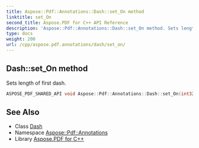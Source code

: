 ```yaml
---
title: Aspose::Pdf::Annotations::Dash::set_On method
linktitle: set_On
second_title: Aspose.PDF for C++ API Reference
description: 'Aspose::Pdf::Annotations::Dash::set_On method. Sets length of first dash in C++.'
type: docs
weight: 200
url: /cpp/aspose.pdf.annotations/dash/set_on/
---
```

## Dash::set_On method


Sets length of first dash.

```cpp
ASPOSE_PDF_SHARED_API void Aspose::Pdf::Annotations::Dash::set_On(int32_t value)
```

## See Also

* Class [Dash](../)
* Namespace [Aspose::Pdf::Annotations](../../)
* Library [Aspose.PDF for C++](../../../)
